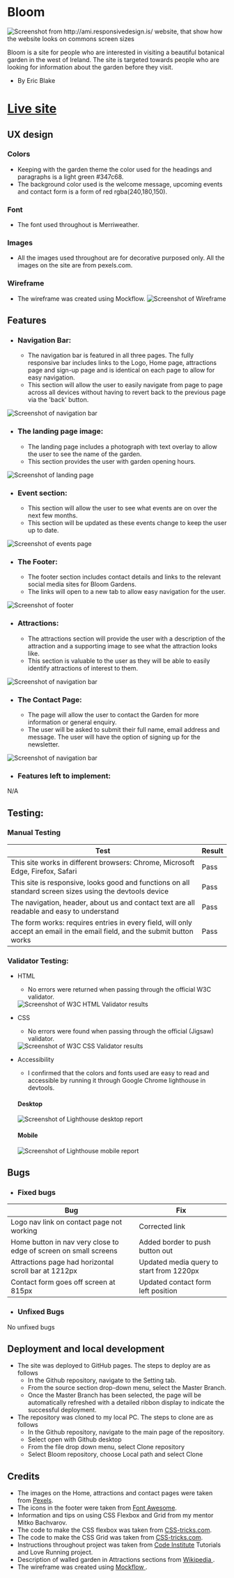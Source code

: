 # Bloom

<img src="assets/Documentation/bloom-mockup.png" alt="Screenshot from http://ami.responsivedesign.is/ website, that show how the website looks on commons screen sizes">

Bloom is a site for people who are interested in visiting a beautiful botanical garden in the west of Ireland. 
The site is targeted towards people who are looking for information about the garden before they visit.
- By Eric Blake


# [Live site](https://eric-blake.github.io/Bloom/ "Live site") 

## UX design

### Colors
* Keeping with the garden theme the color used for the headings and paragraphs is a light green #347c68.
* The background color used is the welcome message, upcoming events and contact form is a form of red rgba(240,180,150).

### Font
* The font used throughout is Merriweather.

### Images
* All the images used throughout are for decorative purposed only. All the images on the site are from pexels.com.

### Wireframe
* The wireframe was created using Mockflow.
  <img src="assets/Documentation/Wireframe.PNG" alt="Screenshot of Wireframe">

## Features

* ### Navigation Bar:
    * The navigation bar is featured in all three pages. The fully responsive bar includes links to the Logo, Home page, attractions page and sign-up page and is identical on each page to allow for easy navigation.
    * This section will allow the user to easily navigate from page to page across all devices without having to revert back to the previous page via the 'back' button.
<img src="assets/Documentation/navigation-bar.PNG" alt="Screenshot of navigation bar">


* ### The landing page image:
    * The landing page includes a photograph with text overlay to allow the user to see the name of the garden.
    * This section provides the user with garden opening hours.
<img src="assets/Documentation/landing-page.PNG" alt="Screenshot of landing page">

* ### Event section:
    * This section will allow the user to see what events are on over the next few months. 
    * This section will be updated as these events change to keep the user up to date.
<img src="assets/Documentation/upcoming-events.png" alt="Screenshot of events page">

* ### The Footer:
    * The footer section includes contact details and links to the relevant social media sites for Bloom Gardens.
    * The links will open to a new tab to allow easy navigation for the user.
<img src="assets/Documentation/footer.PNG" alt="Screenshot of footer">

* ### Attractions:
    * The attractions section will provide the user with a description of the attraction and a supporting image to see what the attraction looks like.
    * This section is valuable to the user as they will be able to easily identify attractions of interest to them.
<img src="assets/Documentation/attractions.png" alt="Screenshot of navigation bar">


* ### The Contact Page:
    * The page will allow the user to contact the Garden for more information or general enquiry. 
    * The user will be asked to submit their full name, email address and message. The user will have the option of signing up for the newsletter. 
<img src="assets/Documentation/contact-us.png" alt="Screenshot of navigation bar">


* ### Features left to implement:
N/A

 ## Testing:

### Manual Testing
| Test | Result |
| ------------- | ------------- |
| This site works in different browsers: Chrome, Microsoft Edge, Firefox, Safari | Pass|
| This site is responsive, looks good and functions on all standard screen sizes using the devtools device | Pass  |
| The navigation, header, about us and contact text are all readable and easy to understand  | Pass |
| The form works: requires entries in every field, will only accept an email in the email field, and the submit button works | Pass |
  
### Validator Testing:
* HTML
    * No errors were returned when passing through the official W3C validator. 
    <img src="assets/Documentation/W3C HTML Validator.PNG" alt="Screenshot of W3C HTML Validator results">
* CSS
    * No errors were found when passing through the official (Jigsaw) validator.
    <img src="assets/Documentation/W3C CSS Validator.PNG" alt="Screenshot of W3C CSS Validator results">

* Accessibility
    * I confirmed that the colors and fonts used are easy to read and accessible by running it through Google Chrome lighthouse in devtools.
     #### Desktop 
     <img src="assets/Documentation/lighthouse-desktop.PNG" alt="Screenshot of Lighthouse desktop report">

     #### Mobile
     <img src="assets/Documentation/lighthouse-mobile.png" alt="Screenshot of Lighthouse mobile report">


## Bugs
* ### Fixed bugs
| Bug | Fix |
| ------------- | ------------- |
| Logo nav link on contact page not working | Corrected link |
| Home button in nav very close to edge of screen on small screens | Added border to push button out  |
| Attractions page had horizontal scroll bar at 1212px | Updated media query to start from 1220px  |
| Contact form goes off screen at 815px | Updated contact form left position |

* ### Unfixed Bugs
No unfixed bugs


## Deployment and local development
* The site was deployed to GitHub pages. The steps to deploy are as follows
    * In the Github repository, navigate to the Setting tab.
    * From the source section drop-down menu, select the Master Branch.
    * Once the Master Branch has been selected, the page will be automatically refreshed with a detailed ribbon display to indicate the successful deployment.
* The repository was cloned to my local PC. The steps to clone are as follows
    * In the Github repository, navigate to the main page of the repository.
    * Select open with Github desktop
    * From the file drop down menu, select Clone repository
    * Select Bloom repository, choose Local path and select Clone


## Credits
 * The images on the Home, attractions and contact pages were taken from [Pexels](https://www.pexels.com/ "Pexels").
 * The icons in the footer were taken from [Font Awesome](https://fontawesome.com/ "Font Awesome").
 * Information and tips on using CSS Flexbox and Grid from my mentor Mitko Bachvarov.
 * The code to make the CSS flexbox was taken from [CSS-tricks.com](https://css-tricks.com/snippets/css/a-guide-to-flexbox/ "CSS-tricks" ).
 * The code to make the CSS Grid was taken from [CSS-tricks.com](https://css-tricks.com/snippets/css/complete-guide-grid/ "CSS-tricks").
 * Instructions throughout project was taken from [Code Institute](https://codeinstitute.net/ie/ "Code Institute") Tutorials and Love Running project.
 * Description of walled garden in Attractions sections from [Wikipedia ](https://en.wikipedia.org/wiki/Walled_garden "Wikipedia").
 * The wireframe was created using [Mockflow ](https://mockflow.com/ "Mockflow").
    
